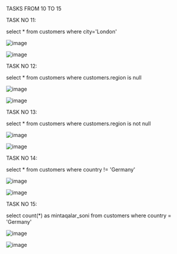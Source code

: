 TASKS FROM 10 TO 15

TASK NO 11:

select *
from customers
where city='London'

![image](https://user-images.githubusercontent.com/113756535/221046246-a1b98e1d-0f1c-4906-9a9e-839d4c4ad71a.png)

![image](https://user-images.githubusercontent.com/113756535/221046288-8cc4bda0-ffa3-4898-8cbe-d82287f35648.png)

TASK NO 12:

select *
from customers
where customers.region is null

![image](https://user-images.githubusercontent.com/113756535/221046568-463bc8c3-e113-4a0a-a52a-cb72fdc8b700.png)

![image](https://user-images.githubusercontent.com/113756535/221046642-e1a26003-48a8-403b-97e3-a342edb87a19.png)

TASK NO 13:

select *
from customers
where customers.region is not null

![image](https://user-images.githubusercontent.com/113756535/221046743-42837f1a-95ed-4e02-a6bf-cade90260396.png)

![image](https://user-images.githubusercontent.com/113756535/221046813-2e4cd53c-16cb-4f13-bb21-0492dc3e5405.png)

TASK NO 14:

select *
from customers
where country != 'Germany'

![image](https://user-images.githubusercontent.com/113756535/221047108-1238c9b0-8447-4961-8af7-12d5e80b9acc.png)

![image](https://user-images.githubusercontent.com/113756535/221047155-600467dd-5e3d-4c08-b11a-ec11cdb7691f.png)


TASK NO 15:

select count(*) as mintaqalar_soni
from customers
where country = 'Germany'

![image](https://user-images.githubusercontent.com/113756535/221047522-15b28208-eed5-4c05-9d51-8e851bf635c9.png)


![image](https://user-images.githubusercontent.com/113756535/221047491-652d29ce-cee5-4bff-baf3-8ba41a882c7f.png)


